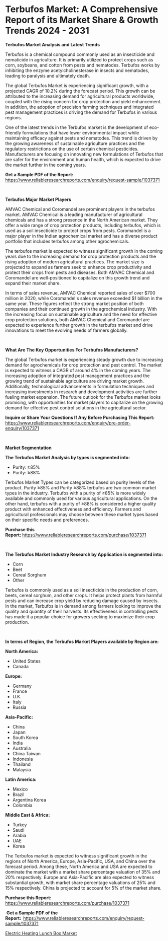<p><h1>Terbufos Market: A Comprehensive Report of its Market Share & Growth Trends 2024 - 2031</h1></p><p><strong>Terbufos Market Analysis and Latest Trends</strong></p>
<p><p>Terbufos is a chemical compound commonly used as an insecticide and nematicide in agriculture. It is primarily utilized to protect crops such as corn, soybeans, and cotton from pests and nematodes. Terbufos works by inhibiting the enzyme acetylcholinesterase in insects and nematodes, leading to paralysis and ultimately death.</p><p>The global Terbufos Market is experiencing significant growth, with a projected CAGR of 10.2% during the forecast period. This growth can be attributed to the increasing demand for agricultural products worldwide, coupled with the rising concern for crop protection and yield enhancement. In addition, the adoption of precision farming techniques and integrated pest management practices is driving the demand for Terbufos in various regions.</p><p>One of the latest trends in the Terbufos market is the development of eco-friendly formulations that have lower environmental impact while maintaining efficacy against pests and nematodes. This trend is driven by the growing awareness of sustainable agriculture practices and the regulatory restrictions on the use of certain chemical pesticides. Manufacturers are focusing on innovating new formulations of Terbufos that are safer for the environment and human health, which is expected to drive the market further in the coming years.</p></p>
<p><strong>Get a Sample PDF of the Report:&nbsp;</strong> <a href="https://www.reliableresearchreports.com/enquiry/request-sample/1037371">https://www.reliableresearchreports.com/enquiry/request-sample/1037371</a></p>
<p>&nbsp;</p>
<p><strong>Terbufos Major Market Players</strong></p>
<p><p>AMVAC Chemical and Coromandel are prominent players in the terbufos market. AMVAC Chemical is a leading manufacturer of agricultural chemicals and has a strong presence in the North American market. They offer a wide range of crop protection products, including terbufos, which is used as a soil insecticide to protect crops from pests. Coromandel is a major player in the Indian agrochemical market and has a diverse product portfolio that includes terbufos among other agrochemicals.</p><p>The terbufos market is expected to witness significant growth in the coming years due to the increasing demand for crop protection products and the rising adoption of modern agricultural practices. The market size is projected to expand as farmers seek to enhance crop productivity and protect their crops from pests and diseases. Both AMVAC Chemical and Coromandel are well-positioned to capitalize on this growth trend and expand their market share.</p><p>In terms of sales revenue, AMVAC Chemical reported sales of over $700 million in 2020, while Coromandel's sales revenue exceeded $1 billion in the same year. These figures reflect the strong market position of both companies and their continued growth in the agrochemical industry. With the increasing focus on sustainable agriculture and the need for effective crop protection solutions, both AMVAC Chemical and Coromandel are expected to experience further growth in the terbufos market and drive innovations to meet the evolving needs of farmers globally.</p></p>
<p>&nbsp;</p>
<p><strong>What Are The Key Opportunities For Terbufos Manufacturers?</strong></p>
<p><p>The global Terbufos market is experiencing steady growth due to increasing demand for agrochemicals for crop protection and pest control. The market is expected to witness a CAGR of around 4% in the coming years. The increasing adoption of integrated pest management practices and the growing trend of sustainable agriculture are driving market growth. Additionally, technological advancements in formulation techniques and increasing investments in research and development activities are further fueling market expansion. The future outlook for the Terbufos market looks promising, with opportunities for market players to capitalize on the growing demand for effective pest control solutions in the agricultural sector.</p></p>
<p><strong>Inquire or Share Your Questions If Any Before Purchasing This Report:</strong> <a href="https://www.reliableresearchreports.com/enquiry/pre-order-enquiry/1037371">https://www.reliableresearchreports.com/enquiry/pre-order-enquiry/1037371</a></p>
<p>&nbsp;</p>
<p><strong>Market Segmentation</strong></p>
<p><strong>The Terbufos Market Analysis by types is segmented into:</strong></p>
<p><ul><li>Purity: ≥85%</li><li>Purity: ≥88%</li></ul></p>
<p><p>Terbufos Market Types can be categorized based on purity levels of the product. Purity ≥85% and Purity ≥88% terbufos are two common market types in the industry. Terbufos with a purity of ≥85% is more widely available and commonly used for various agricultural applications. On the other hand, terbufos with a purity of ≥88% is considered a higher quality product with enhanced effectiveness and efficiency. Farmers and agricultural professionals may choose between these market types based on their specific needs and preferences.</p></p>
<p><strong>Purchase this Report:&nbsp;</strong><a href="https://www.reliableresearchreports.com/purchase/1037371">https://www.reliableresearchreports.com/purchase/1037371</a></p>
<p>&nbsp;</p>
<p><strong>The Terbufos Market Industry Research by Application is segmented into:</strong></p>
<p><ul><li>Corn</li><li>Beet</li><li>Cereal Sorghum</li><li>Other</li></ul></p>
<p><p>Terbufos is commonly used as a soil insecticide in the production of corn, beets, cereal sorghum, and other crops. It helps protect plants from harmful pests and can increase crop yield by reducing damage caused by insects. In the market, Terbufos is in demand among farmers looking to improve the quality and quantity of their harvests. Its effectiveness in controlling pests has made it a popular choice for growers seeking to maximize their crop production.</p></p>
<p>&nbsp;</p>
<p><strong>In terms of Region, the Terbufos Market Players available by Region are:</strong></p>
<p>
    <p> <strong> North America: </strong>
        <ul>
            <li>United States</li>
            <li>Canada</li>
        </ul>
        </p> 
    <p> <strong> Europe: </strong>
        <ul>
            <li>Germany</li>
            <li>France</li>
            <li>U.K.</li>
            <li>Italy</li>
            <li>Russia</li>
        </ul>
        </p> 
    <p> <strong> Asia-Pacific: </strong>
        <ul>
            <li>China</li>
            <li>Japan</li>
            <li>South Korea</li>
            <li>India</li>
            <li>Australia</li>
            <li>China Taiwan</li>
            <li>Indonesia</li>
            <li>Thailand</li>
            <li>Malaysia</li>
        </ul>
        </p> 
    <p> <strong> Latin America: </strong>
        <ul>
            <li>Mexico</li>
            <li>Brazil</li>
            <li>Argentina Korea</li>
            <li>Colombia</li>
        </ul>
        </p> 
    <p> <strong> Middle East & Africa: </strong>
        <ul>
            <li>Turkey</li>
            <li>Saudi</li>
            <li>Arabia</li>
            <li>UAE</li>
            <li>Korea</li>
        </ul>
    </p>
    </p>
<p><p>The Terbufos market is expected to witness significant growth in the regions of North America, Europe, Asia-Pacific, USA, and China over the forecast period. Among these, North America and USA are expected to dominate the market with a market share percentage valuation of 35% and 20% respectively. Europe and Asia-Pacific are also expected to witness substantial growth, with market share percentage valuations of 25% and 15% respectively. China is projected to account for 5% of the market share.</p></p>
<p><strong>Purchase this Report: </strong><a href="https://www.reliableresearchreports.com/purchase/1037371">https://www.reliableresearchreports.com/purchase/1037371</a></p>
<p>&nbsp;<strong>Get a Sample PDF of the Report:&nbsp;&nbsp;</strong><a href="https://www.reliableresearchreports.com/enquiry/request-sample/1037371">https://www.reliableresearchreports.com/enquiry/request-sample/1037371</a></p>
<p><strong></strong></p>
<p><p><a href="https://confirmed-shield-e13.notion.site/Electric-Heating-Lunch-Box-Market-Research-Report-Provides-thorough-Industry-Overview-which-offers--9c1d40eab7ed4fbfb69d5fa6f5e21d9a">Electric Heating Lunch Box Market</a></p></p>